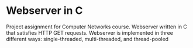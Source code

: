 # Webserver in C

Project assignment for Computer Networks course. Webserver written in C that satisfies HTTP GET requests. Webserver is implemented in three different ways: single-threaded, multi-threaded, and thread-pooled